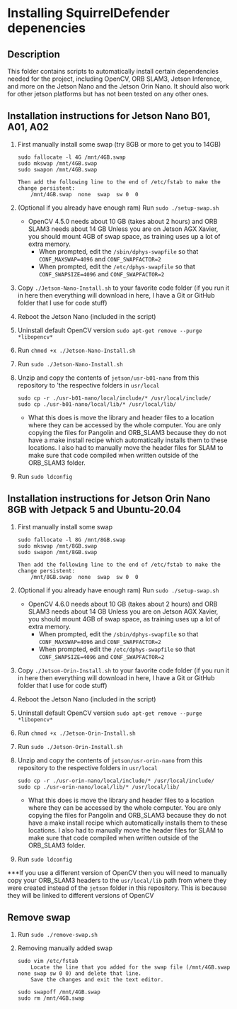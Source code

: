 # Installing SquirrelDefender depenencies

## Description

This folder contains scripts to automatically install certain dependencies needed for the project, including OpenCV, ORB SLAM3, Jetson Inference, and more on the Jetson Nano and the Jetson Orin Nano.  It should also work for other jetson platforms but has not been tested on any other ones.

## Installation instructions for Jetson Nano B01, A01, A02

1. First manually install some swap (try 8GB or more to get you to 14GB)

    ```
    sudo fallocate -l 4G /mnt/4GB.swap
    sudo mkswap /mnt/4GB.swap
    sudo swapon /mnt/4GB.swap
            
    Then add the following line to the end of /etc/fstab to make the change persistent:
        /mnt/4GB.swap  none  swap  sw 0  0
    ```

2. (Optional if you already have enough ram) Run `sudo ./setup-swap.sh`
    - OpenCV 4.5.0 needs about 10 GB (takes about 2 hours) and ORB SLAM3 needs about 14 GB
      Unless you are on Jetson AGX Xavier, you should mount 4GB of swap space, as training uses up a lot of extra memory.
        - When prompted, edit the `/sbin/dphys-swapfile` so that `CONF_MAXSWAP=4096` and `CONF_SWAPFACTOR=2`
        - When prompted, edit the `/etc/dphys-swapfile` so that `CONF_SWAPSIZE=4096` and `CONF_SWAPFACTOR=2`
3. Copy `./Jetson-Nano-Install.sh` to your favorite code folder (if you run it in here then everything will download in here, I have a Git or GitHub folder that I use for code stuff)
4. Reboot the Jetson Nano (included in the script)
5. Uninstall default OpenCV version `sudo apt-get remove --purge *libopencv*`
6. Run `chmod +x ./Jetson-Nano-Install.sh`
7. Run `sudo ./Jetson-Nano-Install.sh`
8. Unzip and copy the contents of `jetson/usr-b01-nano` from this repository to 'the respective folders in `usr/local`
    ```
    sudo cp -r ./usr-b01-nano/local/include/* /usr/local/include/
    sudo cp ./usr-b01-nano/local/lib/* /usr/local/lib/
    ```
    - What this does is move the library and header files to a location where they can be accessed by the whole computer.  You are only copying the files for Pangolin and ORB_SLAM3 because they do not have a make install recipe which automatically installs them to these locations.  I also had to manually move the header files for SLAM to make sure that code compiled when written outside of the ORB_SLAM3 folder.
9. Run `sudo ldconfig`

## Installation instructions for Jetson Orin Nano 8GB with Jetpack 5 and Ubuntu-20.04

1. First manually install some swap

    ```
    sudo fallocate -l 8G /mnt/8GB.swap
    sudo mkswap /mnt/8GB.swap
    sudo swapon /mnt/8GB.swap
            
    Then add the following line to the end of /etc/fstab to make the change persistent:
        /mnt/8GB.swap  none  swap  sw 0  0
    ```

2. (Optional if you already have enough ram) Run `sudo ./setup-swap.sh`
    - OpenCV 4.6.0 needs about 10 GB (takes about 2 hours) and ORB SLAM3 needs about 14 GB
      Unless you are on Jetson AGX Xavier, you should mount 4GB of swap space, as training uses up a lot of extra memory.
        - When prompted, edit the `/sbin/dphys-swapfile` so that `CONF_MAXSWAP=4096` and `CONF_SWAPFACTOR=2`
        - When prompted, edit the `/etc/dphys-swapfile` so that `CONF_SWAPSIZE=4096` and `CONF_SWAPFACTOR=2`
3. Copy `./Jetson-Orin-Install.sh` to your favorite code folder (if you run it in here then everything will download in here, I have a Git or GitHub folder that I use for code stuff)
4. Reboot the Jetson Nano (included in the script)
5. Uninstall default OpenCV version `sudo apt-get remove --purge *libopencv*`
6. Run `chmod +x ./Jetson-Orin-Install.sh`
7. Run `sudo ./Jetson-Orin-Install.sh`
8. Unzip and copy the contents of `jetson/usr-orin-nano` from this repository to the respective folders in `usr/local`
    ```
    sudo cp -r ./usr-orin-nano/local/include/* /usr/local/include/
    sudo cp ./usr-orin-nano/local/lib/* /usr/local/lib/
    ```
    - What this does is move the library and header files to a location where they can be accessed by the whole computer.  You are only copying the files for Pangolin and ORB_SLAM3 because they do not have a make install recipe which automatically installs them to these locations.  I also had to manually move the header files for SLAM to make sure that code compiled when written outside of the ORB_SLAM3 folder.
9. Run `sudo ldconfig`

***If you use a different version of OpenCV then you will need to manually copy your ORB_SLAM3 headers to the `usr/local/lib` path from where they were created instead of the `jetson` folder in this repository.  This is because they will be linked to different versions of OpenCV

## Remove swap

1. Run `sudo ./remove-swap.sh`
2. Removing manually added swap

    ```
    sudo vim /etc/fstab
        Locate the line that you added for the swap file (/mnt/4GB.swap none swap sw 0 0) and delete that line.
        Save the changes and exit the text editor.
    
    sudo swapoff /mnt/4GB.swap
    sudo rm /mnt/4GB.swap
    ```
